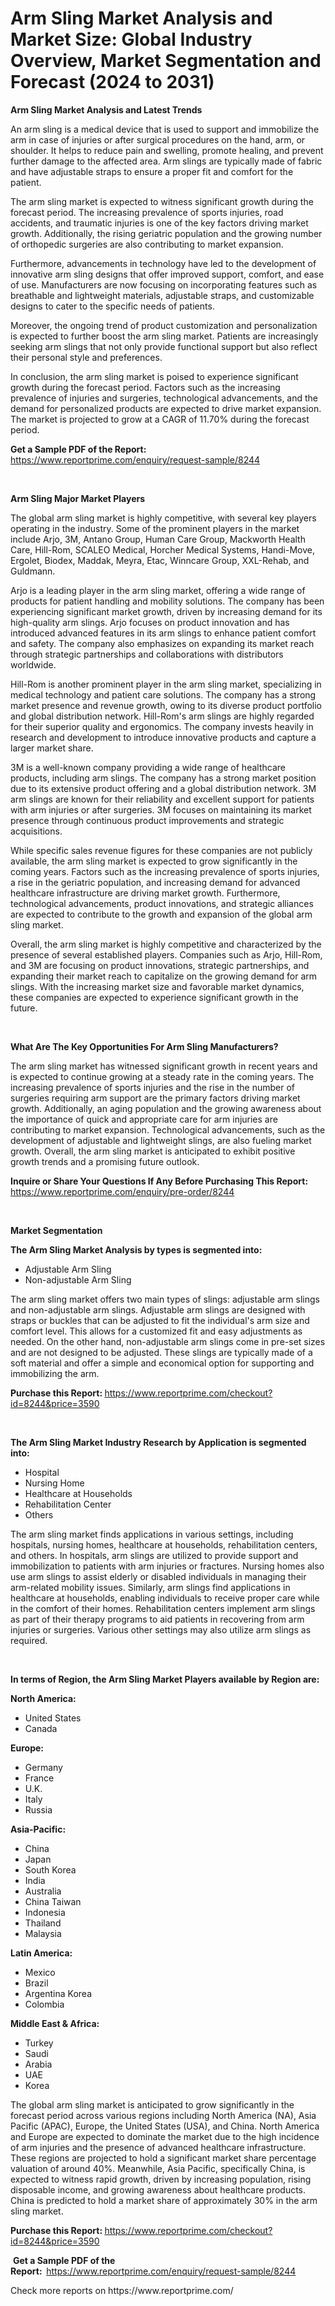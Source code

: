 <p><h1>Arm Sling Market Analysis and Market Size: Global Industry Overview, Market Segmentation and Forecast (2024 to 2031)</h1></p><p><strong>Arm Sling Market Analysis and Latest Trends</strong></p>
<p><p>An arm sling is a medical device that is used to support and immobilize the arm in case of injuries or after surgical procedures on the hand, arm, or shoulder. It helps to reduce pain and swelling, promote healing, and prevent further damage to the affected area. Arm slings are typically made of fabric and have adjustable straps to ensure a proper fit and comfort for the patient.</p><p>The arm sling market is expected to witness significant growth during the forecast period. The increasing prevalence of sports injuries, road accidents, and traumatic injuries is one of the key factors driving market growth. Additionally, the rising geriatric population and the growing number of orthopedic surgeries are also contributing to market expansion.</p><p>Furthermore, advancements in technology have led to the development of innovative arm sling designs that offer improved support, comfort, and ease of use. Manufacturers are now focusing on incorporating features such as breathable and lightweight materials, adjustable straps, and customizable designs to cater to the specific needs of patients.</p><p>Moreover, the ongoing trend of product customization and personalization is expected to further boost the arm sling market. Patients are increasingly seeking arm slings that not only provide functional support but also reflect their personal style and preferences.</p><p>In conclusion, the arm sling market is poised to experience significant growth during the forecast period. Factors such as the increasing prevalence of injuries and surgeries, technological advancements, and the demand for personalized products are expected to drive market expansion. The market is projected to grow at a CAGR of 11.70% during the forecast period.</p></p>
<p><strong>Get a Sample PDF of the Report:&nbsp;</strong> <a href="https://www.reportprime.com/enquiry/request-sample/8244">https://www.reportprime.com/enquiry/request-sample/8244</a></p>
<p>&nbsp;</p>
<p><strong>Arm Sling Major Market Players</strong></p>
<p><p>The global arm sling market is highly competitive, with several key players operating in the industry. Some of the prominent players in the market include Arjo, 3M, Antano Group, Human Care Group, Mackworth Health Care, Hill-Rom, SCALEO Medical, Horcher Medical Systems, Handi-Move, Ergolet, Biodex, Maddak, Meyra, Etac, Winncare Group, XXL-Rehab, and Guldmann.</p><p>Arjo is a leading player in the arm sling market, offering a wide range of products for patient handling and mobility solutions. The company has been experiencing significant market growth, driven by increasing demand for its high-quality arm slings. Arjo focuses on product innovation and has introduced advanced features in its arm slings to enhance patient comfort and safety. The company also emphasizes on expanding its market reach through strategic partnerships and collaborations with distributors worldwide.</p><p>Hill-Rom is another prominent player in the arm sling market, specializing in medical technology and patient care solutions. The company has a strong market presence and revenue growth, owing to its diverse product portfolio and global distribution network. Hill-Rom's arm slings are highly regarded for their superior quality and ergonomics. The company invests heavily in research and development to introduce innovative products and capture a larger market share.</p><p>3M is a well-known company providing a wide range of healthcare products, including arm slings. The company has a strong market position due to its extensive product offering and a global distribution network. 3M arm slings are known for their reliability and excellent support for patients with arm injuries or after surgeries. 3M focuses on maintaining its market presence through continuous product improvements and strategic acquisitions.</p><p>While specific sales revenue figures for these companies are not publicly available, the arm sling market is expected to grow significantly in the coming years. Factors such as the increasing prevalence of sports injuries, a rise in the geriatric population, and increasing demand for advanced healthcare infrastructure are driving market growth. Furthermore, technological advancements, product innovations, and strategic alliances are expected to contribute to the growth and expansion of the global arm sling market.</p><p>Overall, the arm sling market is highly competitive and characterized by the presence of several established players. Companies such as Arjo, Hill-Rom, and 3M are focusing on product innovations, strategic partnerships, and expanding their market reach to capitalize on the growing demand for arm slings. With the increasing market size and favorable market dynamics, these companies are expected to experience significant growth in the future.</p></p>
<p>&nbsp;</p>
<p><strong>What Are The Key Opportunities For Arm Sling Manufacturers?</strong></p>
<p><p>The arm sling market has witnessed significant growth in recent years and is expected to continue growing at a steady rate in the coming years. The increasing prevalence of sports injuries and the rise in the number of surgeries requiring arm support are the primary factors driving market growth. Additionally, an aging population and the growing awareness about the importance of quick and appropriate care for arm injuries are contributing to market expansion. Technological advancements, such as the development of adjustable and lightweight slings, are also fueling market growth. Overall, the arm sling market is anticipated to exhibit positive growth trends and a promising future outlook.</p></p>
<p><strong>Inquire or Share Your Questions If Any Before Purchasing This Report:</strong> <a href="https://www.reportprime.com/enquiry/pre-order/8244">https://www.reportprime.com/enquiry/pre-order/8244</a></p>
<p>&nbsp;</p>
<p><strong>Market Segmentation</strong></p>
<p><strong>The Arm Sling Market Analysis by types is segmented into:</strong></p>
<p><ul><li>Adjustable Arm Sling</li><li>Non-adjustable Arm Sling</li></ul></p>
<p><p>The arm sling market offers two main types of slings: adjustable arm slings and non-adjustable arm slings. Adjustable arm slings are designed with straps or buckles that can be adjusted to fit the individual's arm size and comfort level. This allows for a customized fit and easy adjustments as needed. On the other hand, non-adjustable arm slings come in pre-set sizes and are not designed to be adjusted. These slings are typically made of a soft material and offer a simple and economical option for supporting and immobilizing the arm.</p></p>
<p><strong>Purchase this Report:&nbsp;</strong><a href="https://www.reportprime.com/checkout?id=8244&price=3590">https://www.reportprime.com/checkout?id=8244&price=3590</a></p>
<p>&nbsp;</p>
<p><strong>The Arm Sling Market Industry Research by Application is segmented into:</strong></p>
<p><ul><li>Hospital</li><li>Nursing Home</li><li>Healthcare at Households</li><li>Rehabilitation Center</li><li>Others</li></ul></p>
<p><p>The arm sling market finds applications in various settings, including hospitals, nursing homes, healthcare at households, rehabilitation centers, and others. In hospitals, arm slings are utilized to provide support and immobilization to patients with arm injuries or fractures. Nursing homes also use arm slings to assist elderly or disabled individuals in managing their arm-related mobility issues. Similarly, arm slings find applications in healthcare at households, enabling individuals to receive proper care while in the comfort of their homes. Rehabilitation centers implement arm slings as part of their therapy programs to aid patients in recovering from arm injuries or surgeries. Various other settings may also utilize arm slings as required.</p></p>
<p>&nbsp;</p>
<p><strong>In terms of Region, the Arm Sling Market Players available by Region are:</strong></p>
<p>
    <p> <strong> North America: </strong>
        <ul>
            <li>United States</li>
            <li>Canada</li>
        </ul>
        </p> 
    <p> <strong> Europe: </strong>
        <ul>
            <li>Germany</li>
            <li>France</li>
            <li>U.K.</li>
            <li>Italy</li>
            <li>Russia</li>
        </ul>
        </p> 
    <p> <strong> Asia-Pacific: </strong>
        <ul>
            <li>China</li>
            <li>Japan</li>
            <li>South Korea</li>
            <li>India</li>
            <li>Australia</li>
            <li>China Taiwan</li>
            <li>Indonesia</li>
            <li>Thailand</li>
            <li>Malaysia</li>
        </ul>
        </p> 
    <p> <strong> Latin America: </strong>
        <ul>
            <li>Mexico</li>
            <li>Brazil</li>
            <li>Argentina Korea</li>
            <li>Colombia</li>
        </ul>
        </p> 
    <p> <strong> Middle East & Africa: </strong>
        <ul>
            <li>Turkey</li>
            <li>Saudi</li>
            <li>Arabia</li>
            <li>UAE</li>
            <li>Korea</li>
        </ul>
    </p>
    </p>
<p><p>The global arm sling market is anticipated to grow significantly in the forecast period across various regions including North America (NA), Asia Pacific (APAC), Europe, the United States (USA), and China. North America and Europe are expected to dominate the market due to the high incidence of arm injuries and the presence of advanced healthcare infrastructure. These regions are projected to hold a significant market share percentage valuation of around 40%. Meanwhile, Asia Pacific, specifically China, is expected to witness rapid growth, driven by increasing population, rising disposable income, and growing awareness about healthcare products. China is predicted to hold a market share of approximately 30% in the arm sling market.</p></p>
<p><strong>Purchase this Report: </strong><a href="https://www.reportprime.com/checkout?id=8244&price=3590">https://www.reportprime.com/checkout?id=8244&price=3590</a></p>
<p>&nbsp;<strong>Get a Sample PDF of the Report:&nbsp;&nbsp;</strong><a href="https://www.reportprime.com/enquiry/request-sample/8244">https://www.reportprime.com/enquiry/request-sample/8244</a></p>
<p><strong></strong></p>
<p>Check more reports on https://www.reportprime.com/</p>